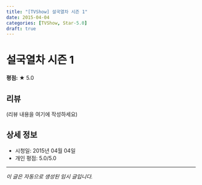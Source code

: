 ```yaml
---
title: "[TVShow] 설국열차 시즌 1"
date: 2015-04-04
categories: [TVShow, Star-5.0]
draft: true
---
```


# 설국열차 시즌 1

**평점:** ★ 5.0

## 리뷰

(리뷰 내용을 여기에 작성하세요)

## 상세 정보

- 시청일: 2015년 04월 04일
- 개인 평점: 5.0/5.0

---

*이 글은 자동으로 생성된 임시 글입니다.*
